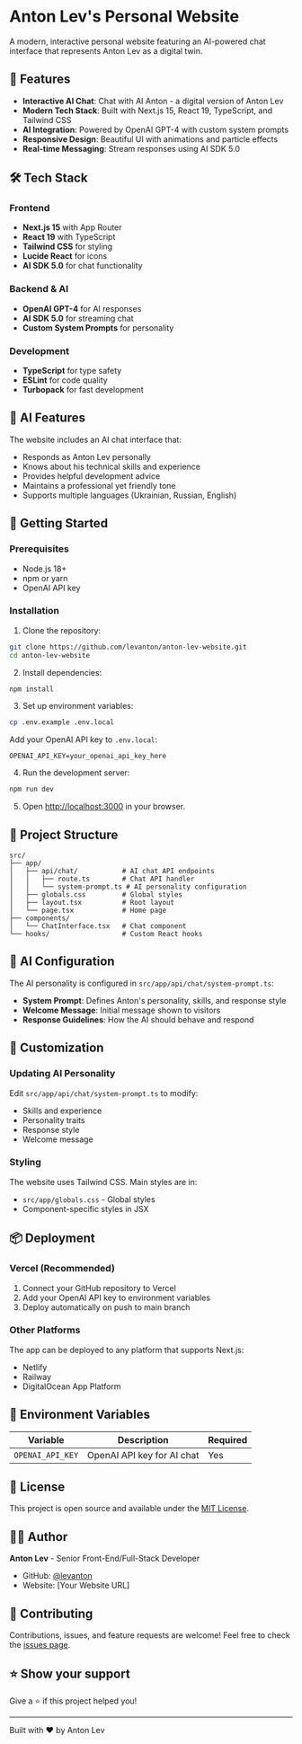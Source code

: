 # Anton Lev's Personal Website

A modern, interactive personal website featuring an AI-powered chat interface that represents Anton Lev as a digital twin.

## 🚀 Features

- **Interactive AI Chat**: Chat with AI Anton - a digital version of Anton Lev
- **Modern Tech Stack**: Built with Next.js 15, React 19, TypeScript, and Tailwind CSS
- **AI Integration**: Powered by OpenAI GPT-4 with custom system prompts
- **Responsive Design**: Beautiful UI with animations and particle effects
- **Real-time Messaging**: Stream responses using AI SDK 5.0

## 🛠️ Tech Stack

### Frontend
- **Next.js 15** with App Router
- **React 19** with TypeScript
- **Tailwind CSS** for styling
- **Lucide React** for icons
- **AI SDK 5.0** for chat functionality

### Backend & AI
- **OpenAI GPT-4** for AI responses
- **AI SDK 5.0** for streaming chat
- **Custom System Prompts** for personality

### Development
- **TypeScript** for type safety
- **ESLint** for code quality
- **Turbopack** for fast development

## 🎯 AI Features

The website includes an AI chat interface that:
- Responds as Anton Lev personally
- Knows about his technical skills and experience
- Provides helpful development advice
- Maintains a professional yet friendly tone
- Supports multiple languages (Ukrainian, Russian, English)

## 🚀 Getting Started

### Prerequisites
- Node.js 18+ 
- npm or yarn
- OpenAI API key

### Installation

1. Clone the repository:
```bash
git clone https://github.com/levanton/anton-lev-website.git
cd anton-lev-website
```

2. Install dependencies:
```bash
npm install
```

3. Set up environment variables:
```bash
cp .env.example .env.local
```

Add your OpenAI API key to `.env.local`:
```
OPENAI_API_KEY=your_openai_api_key_here
```

4. Run the development server:
```bash
npm run dev
```

5. Open [http://localhost:3000](http://localhost:3000) in your browser.

## 📁 Project Structure

```
src/
├── app/
│   ├── api/chat/           # AI chat API endpoints
│   │   ├── route.ts        # Chat API handler
│   │   └── system-prompt.ts # AI personality configuration
│   ├── globals.css         # Global styles
│   ├── layout.tsx          # Root layout
│   └── page.tsx            # Home page
├── components/
│   └── ChatInterface.tsx   # Chat component
└── hooks/                  # Custom React hooks
```

## 🤖 AI Configuration

The AI personality is configured in `src/app/api/chat/system-prompt.ts`:

- **System Prompt**: Defines Anton's personality, skills, and response style
- **Welcome Message**: Initial message shown to visitors
- **Response Guidelines**: How the AI should behave and respond

## 🎨 Customization

### Updating AI Personality
Edit `src/app/api/chat/system-prompt.ts` to modify:
- Skills and experience
- Personality traits
- Response style
- Welcome message

### Styling
The website uses Tailwind CSS. Main styles are in:
- `src/app/globals.css` - Global styles
- Component-specific styles in JSX

## 📦 Deployment

### Vercel (Recommended)
1. Connect your GitHub repository to Vercel
2. Add your OpenAI API key to environment variables
3. Deploy automatically on push to main branch

### Other Platforms
The app can be deployed to any platform that supports Next.js:
- Netlify
- Railway
- DigitalOcean App Platform

## 🔧 Environment Variables

| Variable | Description | Required |
|----------|-------------|----------|
| `OPENAI_API_KEY` | OpenAI API key for AI chat | Yes |

## 📄 License

This project is open source and available under the [MIT License](LICENSE).

## 👨‍💻 Author

**Anton Lev** - Senior Front-End/Full-Stack Developer
- GitHub: [@levanton](https://github.com/levanton)
- Website: [Your Website URL]

## 🤝 Contributing

Contributions, issues, and feature requests are welcome! Feel free to check the [issues page](../../issues).

## ⭐ Show your support

Give a ⭐️ if this project helped you!

---

Built with ❤️ by Anton Lev